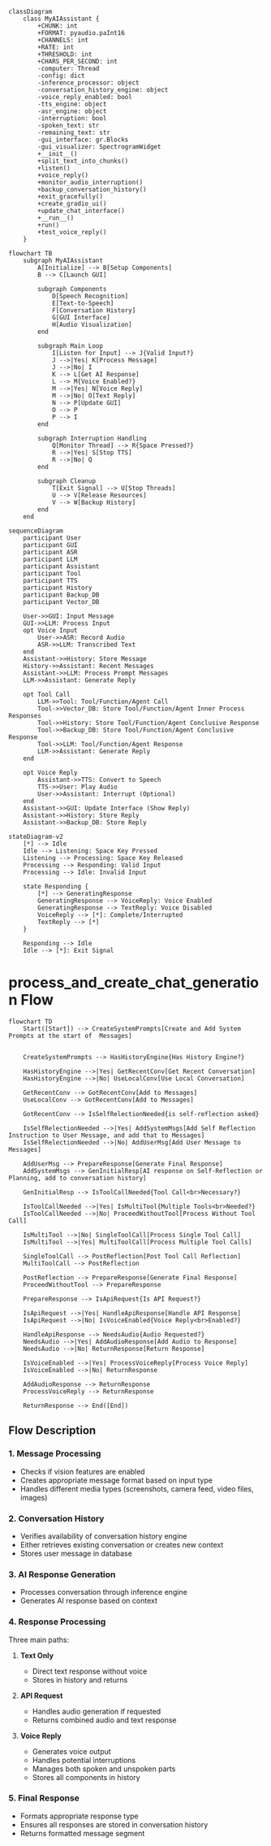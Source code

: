 ```mermaid
classDiagram
    class MyAIAssistant {
        +CHUNK: int
        +FORMAT: pyaudio.paInt16
        +CHANNELS: int
        +RATE: int
        +THRESHOLD: int
        +CHARS_PER_SECOND: int
        -computer: Thread
        -config: dict
        -inference_processor: object
        -conversation_history_engine: object
        -voice_reply_enabled: bool
        -tts_engine: object
        -asr_engine: object
        -interruption: bool
        -spoken_text: str
        -remaining_text: str
        -gui_interface: gr.Blocks
        -gui_visualizer: SpectrogramWidget
        +__init__()
        +split_text_into_chunks()
        +listen()
        +voice_reply()
        +monitor_audio_interruption()
        +backup_conversation_history()
        +exit_gracefully()
        +create_gradio_ui()
        +update_chat_interface()
        +__run__()
        +run()
        +test_voice_reply()
    }

```


```mermaid
flowchart TB
    subgraph MyAIAssistant
        A[Initialize] --> B[Setup Components]
        B --> C[Launch GUI]
        
        subgraph Components
            D[Speech Recognition]
            E[Text-to-Speech]
            F[Conversation History]
            G[GUI Interface]
            H[Audio Visualization]
        end
        
        subgraph Main Loop
            I[Listen for Input] --> J{Valid Input?}
            J -->|Yes| K[Process Message]
            J -->|No| I
            K --> L[Get AI Response]
            L --> M{Voice Enabled?}
            M -->|Yes| N[Voice Reply]
            M -->|No| O[Text Reply]
            N --> P[Update GUI]
            O --> P
            P --> I
        end
        
        subgraph Interruption Handling
            Q[Monitor Thread] --> R{Space Pressed?}
            R -->|Yes| S[Stop TTS]
            R -->|No| Q
        end
        
        subgraph Cleanup
            T[Exit Signal] --> U[Stop Threads]
            U --> V[Release Resources]
            V --> W[Backup History]
        end
    end
```

```mermaid
sequenceDiagram
    participant User
    participant GUI
    participant ASR
    participant LLM
    participant Assistant
    participant Tool
    participant TTS
    participant History
    participant Backup_DB
    participant Vector_DB

    User->>GUI: Input Message
    GUI->>LLM: Process Input
    opt Voice Input
        User->>ASR: Record Audio
        ASR->>LLM: Transcribed Text
    end
    Assistant->>History: Store Message
    History->>Assistant: Recent Messages
    Assistant->>LLM: Process Prompt Messages
    LLM->>Assistant: Generate Reply

    opt Tool Call
        LLM->>Tool: Tool/Function/Agent Call
        Tool->>Vector_DB: Store Tool/Function/Agent Inner Process Responses
        Tool->>History: Store Tool/Function/Agent Conclusive Response
        Tool->>Backup_DB: Store Tool/Function/Agent Conclusive Response
        Tool->>LLM: Tool/Function/Agent Response
        LLM->>Assistant: Generate Reply
    end
    
    opt Voice Reply
        Assistant->>TTS: Convert to Speech
        TTS->>User: Play Audio
        User->>Assistant: Interrupt (Optional)
    end
    Assistant->>GUI: Update Interface (Show Reply)
    Assistant->>History: Store Reply
    Assistant->>Backup_DB: Store Reply
```

```mermaid
stateDiagram-v2
    [*] --> Idle
    Idle --> Listening: Space Key Pressed
    Listening --> Processing: Space Key Released
    Processing --> Responding: Valid Input
    Processing --> Idle: Invalid Input
    
    state Responding {
        [*] --> GeneratingResponse
        GeneratingResponse --> VoiceReply: Voice Enabled
        GeneratingResponse --> TextReply: Voice Disabled
        VoiceReply --> [*]: Complete/Interrupted
        TextReply --> [*]
    }
    
    Responding --> Idle
    Idle --> [*]: Exit Signal
```



# process_and_create_chat_generation Flow

```mermaid
flowchart TD
    Start([Start]) --> CreateSystemPrompts[Create and Add System Prompts at the start of  Messages]

    
    CreateSystemPrompts --> HasHistoryEngine{Has History Engine?}
    
    HasHistoryEngine -->|Yes| GetRecentConv[Get Recent Conversation]
    HasHistoryEngine -->|No| UseLocalConv[Use Local Conversation]
    
    GetRecentConv --> GotRecentConv[Add to Messages]
    UseLocalConv --> GotRecentConv[Add to Messages]

    GotRecentConv --> IsSelfRelectionNeeded{is self-reflection asked}

    IsSelfRelectionNeeded -->|Yes| AddSystemMsgs[Add Self Reflection Instruction to User Message, and add that to Messages]
    IsSelfRelectionNeeded -->|No| AddUserMsg[Add User Message to Messages]
    
    AddUserMsg --> PrepareResponse[Generate Final Response]
    AddSystemMsgs --> GenInitialResp[AI response on Self-Reflection or Planning, add to conversation history]
    
    GenInitialResp --> IsToolCallNeeded{Tool Call<br>Necessary?}
    
    IsToolCallNeeded -->|Yes| IsMultiTool{Multiple Tools<br>Needed?}
    IsToolCallNeeded -->|No| ProceedWithoutTool[Process Without Tool Call]
    
    IsMultiTool -->|No| SingleToolCall[Process Single Tool Call]
    IsMultiTool -->|Yes| MultiToolCall[Process Multiple Tool Calls]
    
    SingleToolCall --> PostReflection[Post Tool Call Reflection]
    MultiToolCall --> PostReflection
    
    PostReflection --> PrepareResponse[Generate Final Response]
    ProceedWithoutTool --> PrepareResponse
    
    PrepareResponse --> IsApiRequest{Is API Request?}
    
    IsApiRequest -->|Yes| HandleApiResponse[Handle API Response]
    IsApiRequest -->|No| IsVoiceEnabled{Voice Reply<br>Enabled?}
    
    HandleApiResponse --> NeedsAudio{Audio Requested?}
    NeedsAudio -->|Yes| AddAudioResponse[Add Audio to Response]
    NeedsAudio -->|No| ReturnResponse[Return Response]
    
    IsVoiceEnabled -->|Yes| ProcessVoiceReply[Process Voice Reply]
    IsVoiceEnabled -->|No| ReturnResponse
    
    AddAudioResponse --> ReturnResponse
    ProcessVoiceReply --> ReturnResponse
    
    ReturnResponse --> End([End])
```

## Flow Description

### 1. Message Processing
- Checks if vision features are enabled
- Creates appropriate message format based on input type
- Handles different media types (screenshots, camera feed, video files, images)

### 2. Conversation History
- Verifies availability of conversation history engine
- Either retrieves existing conversation or creates new context
- Stores user message in database

### 3. AI Response Generation
- Processes conversation through inference engine
- Generates AI response based on context

### 4. Response Processing
Three main paths:
1. **Text Only**
   - Direct text response without voice
   - Stores in history and returns

2. **API Request**
   - Handles audio generation if requested
   - Returns combined audio and text response

3. **Voice Reply**
   - Generates voice output
   - Handles potential interruptions
   - Manages both spoken and unspoken parts
   - Stores all components in history

### 5. Final Response
- Formats appropriate response type
- Ensures all responses are stored in conversation history
- Returns formatted message segment
